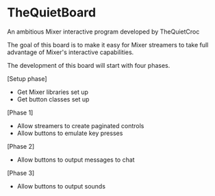 # TheQuietBoard
An ambitious Mixer interactive program developed by TheQuietCroc

The goal of this board is to make it easy for Mixer streamers to take full advantage of Mixer's interactive capabilities.

The development of this board will start with four phases.

[Setup phase]
* Get Mixer libraries set up
* Get button classes set up

[Phase 1]
* Allow streamers to create paginated controls
* Allow buttons to emulate key presses

[Phase 2]
* Allow buttons to output messages to chat

[Phase 3]
* Allow buttons to output sounds